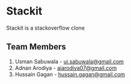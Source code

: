 # Stackit

Stackit is a stackoverflow clone

## Team Members

1. Usman Sabuwala - ui.sabuwala@gmail.com
2. Adnan Arodiya - aiarodiya07@gmail.com
3. Hussain Gagan - hussain.gagan@gmail.com
